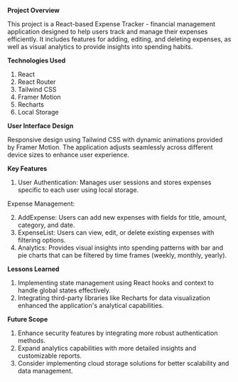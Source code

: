 **Project Overview**

This project is a React-based Expense Tracker - financial management application designed to help users track and manage their expenses efficiently. It includes features for adding, editing, and deleting expenses, as well as visual analytics to provide insights into spending habits.

**Technologies Used**

1. React
2. React Router
3. Tailwind CSS
4. Framer Motion
5. Recharts
6. Local Storage

**User Interface Design**

Responsive design using Tailwind CSS with dynamic animations provided by Framer Motion. The application adjusts seamlessly across different device sizes to enhance user experience.

**Key Features**

1. User Authentication: Manages user sessions and stores expenses specific to each user using local storage.

Expense Management:

2. AddExpense: Users can add new expenses with fields for title, amount, category, and date.
3. ExpenseList: Users can view, edit, or delete existing expenses with filtering options.
4. Analytics: Provides visual insights into spending patterns with bar and pie charts that can be filtered by time frames (weekly, monthly, yearly).

**Lessons Learned**

1. Implementing state management using React hooks and context to handle global states effectively.
2. Integrating third-party libraries like Recharts for data visualization enhanced the application's analytical capabilities.

**Future Scope**

1. Enhance security features by integrating more robust authentication methods.
2. Expand analytics capabilities with more detailed insights and customizable reports.
3. Consider implementing cloud storage solutions for better scalability and data management.

